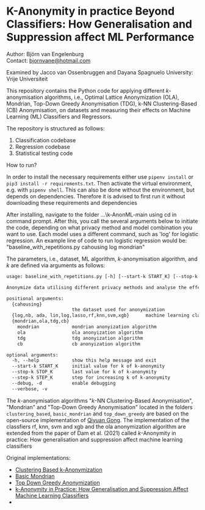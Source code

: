 # K-Anonymity in practice Beyond Classifiers: How Generalisation and Suppression affect ML Performance

Author: Björn van Engelenburg     
Contact: bjornvane@hotmail.com

Examined by Jacco van Ossenbruggen and Dayana Spagnuelo
University: Vrije Universiteit 


This repository contains the Python code for applying different _k_-anonymisation algorithms, i.e., Optimal Lattice Anonymization (OLA), Mondrian, Top-Down Greedy Anonymisation (TDG), k-NN Clustering-Based (CB) Anonymisation,  on datasets and measuring their effects on Machine Learning (ML) Classifiers and Regressors.

The repository is structured as follows:
1. Classification codebase
2. Regression codebase
3. Statistical testing code


How to run?

In order to install the necessary requirements either use `pipenv install` or `pip3 install -r requirements.txt`.
Then activate the virtual environment, e.g. with `pipenv shell`. This can also be done without the environment, but depends on dependencies. Therefore it is advised to first run it without downloading these requirements and dependencies

After installing, navigate to the folder ...\k-AnonML-main using cd in command prompt. After this, you call the several arguments below to initiate the code, depending on what privacy method and model combination you want to use. Each model uses a different command, such as 'log' for logistic regression. An example line of code to run logistic regression would be: "baseline_with_repetitions.py cahousing log mondrian"

The parameters, i.e., dataset, ML algorithm, _k_-anonymisation algorithm, and _k_ are defined via arguments as follows:

```txt
usage: baseline_with_repetitions.py [-h] [--start-k START_K] [--stop-k STOP_K] [--step-k STEP_K] [--debug] [--verbose] [{cmc,mgm,adult,cahousing}] [{log,nb, ada, lin,log,lasso,rf,knn,svm,xgb} ] {mondrian,ola,tdg,cb} ...

Anonymize data utilising different privacy methods and analyse the effects of the anonymization on the classification and regression performance

positional arguments:
  {cahousing}
                        the dataset used for anonymization
  {log,nb, ada, lin,log,lasso,rf,knn,svm,xgb}      machine learning classifier
  {mondrian,ola,tdg,cb}
    mondrian            mondrian anonyization algorithm
    ola                 ola anonyization algorithm
    tdg                 tdg anonyization algorithm
    cb                  cb anonyization algorithm

optional arguments:
  -h, --help            show this help message and exit
  --start-k START_K     initial value for k of k-anonymity
  --stop-k STOP_K       last value for k of k-anonymity
  --step-k STEP_K       step for increasing k of k-anonymity
  --debug, -d           enable debugging
  --verbose, -v
```


The _k_-anonymisation algorithms "_k_-NN Clustering-Based Anonymisation", "Mondrian" and "Top-Down Greedy Anonymisation" located in the folders `clustering_based`, `basic_mondrian` and `top_down_greedy` are based on the open-source implementation of [Qiyuan Gong](mailto:qiyuangong@gmail.com). The implementation of the classfiers rf, knn, svm and xgb and the ola anonymization algorithm are extended from the paper of Dam et al. (2021) called _k_-Anonymity in practice: How generalisation and suppression affect machine learning classifiers

Original implementations:

- [Clustering Based k-Anonymization](https://github.com/qiyuangong/Clustering_based_K_Anon)
- [Basic Mondrian](https://github.com/qiyuangong/Basic_Mondrian)
- [Top Down Greedy Anonymization](https://github.com/qiyuangong/Top_Down_Greedy_Anonymization)
- [k-Anonymity in Practice: How Generalisation and Suppression Affect Machine Learning Classifiers](https://github.com/fhstp/k-AnonML)
- 
